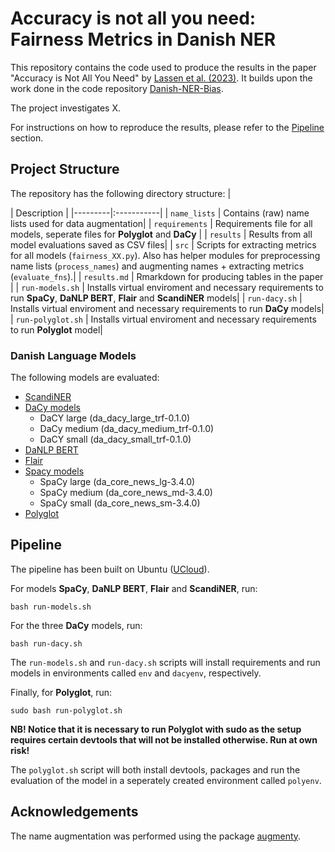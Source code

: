 # Accuracy is not all you need: Fairness Metrics in Danish NER

This repository contains the code used to produce the results in the paper "Accuracy is Not All You Need" by [Lassen et al. (2023)](https://aclanthology.org/2023.latechclfl-1.13/). It builds upon the work done in the code repository [Danish-NER-Bias](https://github.com/centre-for-humanities-computing/Danish-NER-bias).

The project investigates X.

For instructions on how to reproduce the results, please refer to the [Pipeline](https://github.com/centre-for-humanities-computing/accuracy-is-not-all-you-need#pipeline) section.

## Project Structure 
The repository has the following directory structure:
| <div style="width:120px"></div>| Description |
|---------|:-----------|
| ```name_lists``` | Contains (raw) name lists used for data augmentation|
| ```requirements``` | Requirements file for all models, seperate files for **Polyglot** and **DaCy** |
| ```results``` | Results from all model evaluations saved as CSV files|
| ```src```  | Scripts for extracting metrics for all models (```fairness_XX.py```). Also has helper modules for preprocessing name lists (```process_names```) and augmenting names + extracting metrics  (```evaluate_fns```).|
| ```results.md``` | Rmarkdown for producing tables in the paper |
| ```run-models.sh``` | Installs virtual enviroment and necessary requirements to run **SpaCy**, **DaNLP BERT**, **Flair** and **ScandiNER** models|
| ```run-dacy.sh``` | Installs virtual enviroment and necessary requirements to run **DaCy** models|
| ```run-polyglot.sh``` | Installs virtual enviroment and necessary requirements to run **Polyglot** model|

### Danish Language Models 
The following models are evaluated:
* [ScandiNER](https://huggingface.co/saattrupdan/nbailab-base-ner-scandi)
* [DaCy models](https://github.com/centre-for-humanities-computing/DaCy)
    * DaCY large (da_dacy_large_trf-0.1.0)
    * DaCy medium (da_dacy_medium_trf-0.1.0)
    * DaCY small (da_dacy_small_trf-0.1.0)
* [DaNLP BERT](https://danlp-alexandra.readthedocs.io/en/stable/docs/tasks/ner.html#bert)
* [Flair](https://github.com/flairNLP/flair)
* [Spacy models](https://spacy.io/models/da)
    * SpaCy large (da_core_news_lg-3.4.0)
    * SpaCy medium (da_core_news_md-3.4.0)
    * SpaCy small (da_core_news_sm-3.4.0)
* [Polyglot](https://polyglot.readthedocs.io/en/latest/NamedEntityRecognition.html)

## Pipeline 
The pipeline has been built on Ubuntu ([UCloud](https://cloud.sdu.dk/)). 

For models **SpaCy**, **DaNLP BERT**, **Flair** and **ScandiNER**, run: 
```
bash run-models.sh
```

For the three **DaCy** models, run: 
```
bash run-dacy.sh
```
The ```run-models.sh``` and ```run-dacy.sh``` scripts will install requirements and run models in environments called ```env``` and ```dacyenv```, respectively.

Finally, for **Polyglot**, run: 
```
sudo bash run-polyglot.sh
```
**NB! Notice that it is necessary to run Polyglot with sudo as the setup requires certain devtools that will not be installed otherwise. Run at own risk!**

The ```polyglot.sh``` script will both install devtools, packages and run the evaluation of the model in a seperately created environment called ```polyenv```. 

## Acknowledgements
The name augmentation was performed using the package [augmenty](https://kennethenevoldsen.github.io/augmenty/). 
